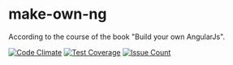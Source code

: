 # make-own-ng

According to the course of the book "Build your own AngularJs".

[![Code Climate](https://codeclimate.com/github/ViktorSoroka/make-own-ng/badges/gpa.svg)](https://codeclimate.com/github/ViktorSoroka/make-own-ng)
[![Test Coverage](https://codeclimate.com/github/ViktorSoroka/make-own-ng/badges/coverage.svg)](https://codeclimate.com/github/ViktorSoroka/make-own-ng/coverage)
[![Issue Count](https://codeclimate.com/github/ViktorSoroka/make-own-ng/badges/issue_count.svg)](https://codeclimate.com/github/ViktorSoroka/make-own-ng)